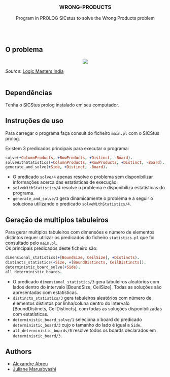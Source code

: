 <h3 align="center"> 
  WRONG-PRODUCTS 
</h3> 
<p align="center">Program in PROLOG SICstus to solve the Wrong Products problem </p>

<br>

<br> 

## O problema
<div align="center">
<img src="https://i.imgur.com/hOCMtvV.png" > 
</div>
 
_Source_: [Logic Masters India](https://logicmastersindia.com/lmitests/dl.asp?attachmentid=790&view=1)  
<br> 

## Dependências 
Tenha o SICStus prolog instalado em seu computador.  
## Instruções de uso 

Para carregar o programa faça consult do ficheiro `main.pl` com o SICStus prolog.  

Existem 3 predicados principais para executar o programa: 

```prolog 
solve(+ColumnProducts, +RowProducts, +Distinct, -Board).  
solveWithStatistics(+ColumnProducts, +RowProducts, +Distinct, -Board). 
generate_and_solve(+Side, +Distinct, -Board).  
```

- O predicado `solve/4` apenas resolve o problema sem disponibilizar informações acerca das estatísticas de execução.    
- `solveWithStatistics/4` resolve o problema e disponibiliza estatísticas do programa.  
- `generate_and_solve/3` gera dinamicamente o problema e a seguir o soluciona utilizando o predicado `solveWithStatistics/4`. 

## Geração de multiplos tabuleiros

Para gerar multiplos tabuleiros com dimensões e número de elementos distintos requer utilizar os predicados do ficheiro `statistics.pl` que foi consultado pelo `main.pl`.  
Os principais predicados deste ficheiro são: 

```prolog 
dimensional_statistics(+[BoundSize, CeilSize], +Distincts).
distincts_statistics(+Size, +[BoundDistincts, CeilDistincts]). 
deterministic_board_solve(+Side). 
all_deterministic_boards. 
```


- O predicado `dimensional_statistics/3` gera tabuleiros aleatórios com lados dentro do intervalo [BoundSize, CeilSize]. Todas as soluções são apresentadas com estatísticas. 
- `distincts_statistics/3` gera tabuleiros aleatórios com número de elementos distintos por linha/coluna dentro do intervalo [BoundDistincts, CeilDistincts], com todas as soluções disponibilizadas com estatísticas.  
- `deterministic_board_solve/1` seleciona o board do predicado `deterministic_board/3` cujo o tamanho do lado é igual a `Side`. 
- `all_deterministic_boards/0` resolve todos os boards declarados em `deterministic_board/3`.  

## Authors 
- [Alexandre Abreu](https://github.com/a3brx)
- [Juliane Maruabyashi](https://github.com/jumaruba)
